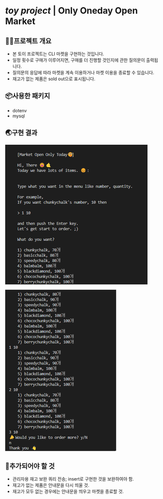 # *toy project* | Only Oneday Open Market

## 👩‍💻프로젝트 개요
- 본 토이 프로젝트는 CLI 마켓을 구현하는 것입니다.
- 일정 횟수로 구매가 이루어지면, 구매를 더 진행할 것인지에 관한 질의문이 출력됩니다.
- 질의문의 응답에 따라 마켓을 계속 이용하거나 마켓 이용을 종료할 수 있습니다.
- 재고가 없는 제품은 sold out으로 표시됩니다.

## 📦사용한 패키지
- dotenv
- mysql

## 🌏구현 결과
![구현결과 1](./image/164142.png)

![구현결과 2](./image/161249.png)

## 👣추가되어야 할 것
- 관리자용 재고 보완 쿼리 전송; insert로 구현한 것을 보완하여야 함.
- 재고가 없는 제품은 안내문을 다시 띄울 것.
- 재고가 모두 없는 경우에는 안내문을 띄우고 마켓을 종료할 것.




